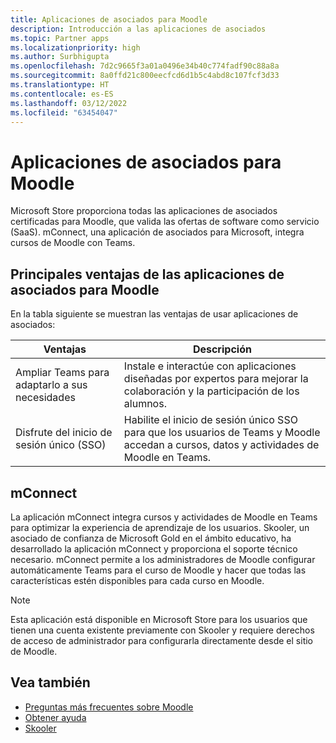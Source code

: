 ```yaml
---
title: Aplicaciones de asociados para Moodle
description: Introducción a las aplicaciones de asociados
ms.topic: Partner apps
ms.localizationpriority: high
ms.author: Surbhigupta
ms.openlocfilehash: 7d2c9665f3a01a0496e34b40c774fadf90c88a8a
ms.sourcegitcommit: 8a0ffd21c800eecfcd6d1b5c4abd8c107fcf3d33
ms.translationtype: HT
ms.contentlocale: es-ES
ms.lasthandoff: 03/12/2022
ms.locfileid: "63454047"
---
```

# <a name="partner-apps-for-moodle"></a>Aplicaciones de asociados para Moodle

Microsoft Store proporciona todas las aplicaciones de asociados certificadas para Moodle, que valida las ofertas de software como servicio (SaaS). mConnect, una aplicación de asociados para Microsoft, integra cursos de Moodle con Teams.

## <a name="key-benefits-of-partner-apps-for-moodle"></a>Principales ventajas de las aplicaciones de asociados para Moodle

En la tabla siguiente se muestran las ventajas de usar aplicaciones de asociados:

|Ventajas| Descripción|
|----------|------------|
|Ampliar Teams para adaptarlo a sus necesidades| Instale e interactúe con aplicaciones diseñadas por expertos para mejorar la colaboración y la participación de los alumnos.|
|Disfrute del inicio de sesión único (SSO)| Habilite el inicio de sesión único SSO para que los usuarios de Teams y Moodle accedan a cursos, datos y actividades de Moodle en Teams.|

## <a name="mconnect"></a>mConnect

La aplicación mConnect integra cursos y actividades de Moodle en Teams para optimizar la experiencia de aprendizaje de los usuarios. Skooler, un asociado de confianza de Microsoft Gold en el ámbito educativo, ha desarrollado la aplicación mConnect y proporciona el soporte técnico necesario. mConnect permite a los administradores de Moodle configurar automáticamente Teams para el curso de Moodle y hacer que todas las características estén disponibles para cada curso en Moodle.

>[!NOTE]
>Esta aplicación está disponible en Microsoft Store para los usuarios que tienen una cuenta existente previamente con Skooler y requiere derechos de acceso de administrador para configurarla directamente desde el sitio de Moodle.
  
<!-- Watch the following video to understand how to get started with mConnect and Teams: -->

<!-- > [!VIDEO unavailable] -->

## <a name="see-also"></a>Vea también

* [Preguntas más frecuentes sobre Moodle](faqs.md)
* [Obtener ayuda](getting-help.md)
* [Skooler](https://skooler.com/mconnect/how-to/)